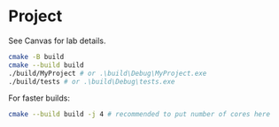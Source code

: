 # Project

See Canvas for lab details.

```bash
cmake -B build
cmake --build build
./build/MyProject # or .\build\Debug\MyProject.exe
./build/tests # or .\build\Debug\tests.exe
```

For faster builds:
```bash
cmake --build build -j 4 # recommended to put number of cores here
```
